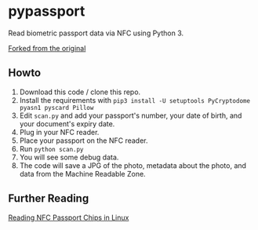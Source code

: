 # pypassport

Read biometric passport data via NFC using Python 3.

[Forked from the original](https://github.com/roeften/pypassport)

## Howto

1. Download this code / clone this repo.
1. Install the requirements with `pip3 install -U setuptools PyCryptodome pyasn1 pyscard Pillow`
1. Edit `scan.py` and add your passport's number, your date of birth, and your document's expiry date.
1. Plug in your NFC reader.
1. Place your passport on the NFC reader.
1. Run `python scan.py`
1. You will see some debug data.
1. The code will save a JPG of the photo, metadata about the photo, and data from the Machine Readable Zone.

## Further Reading

[Reading NFC Passport Chips in Linux](https://shkspr.mobi/blog/2025/06/reading-nfc-passport-chips-in-linux/)
